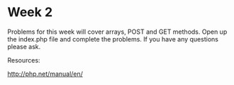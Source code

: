 # Week 2

Problems for this week will cover arrays, POST and GET methods. Open up the index.php file and complete the problems. If you have any questions please ask.  

Resources:

http://php.net/manual/en/